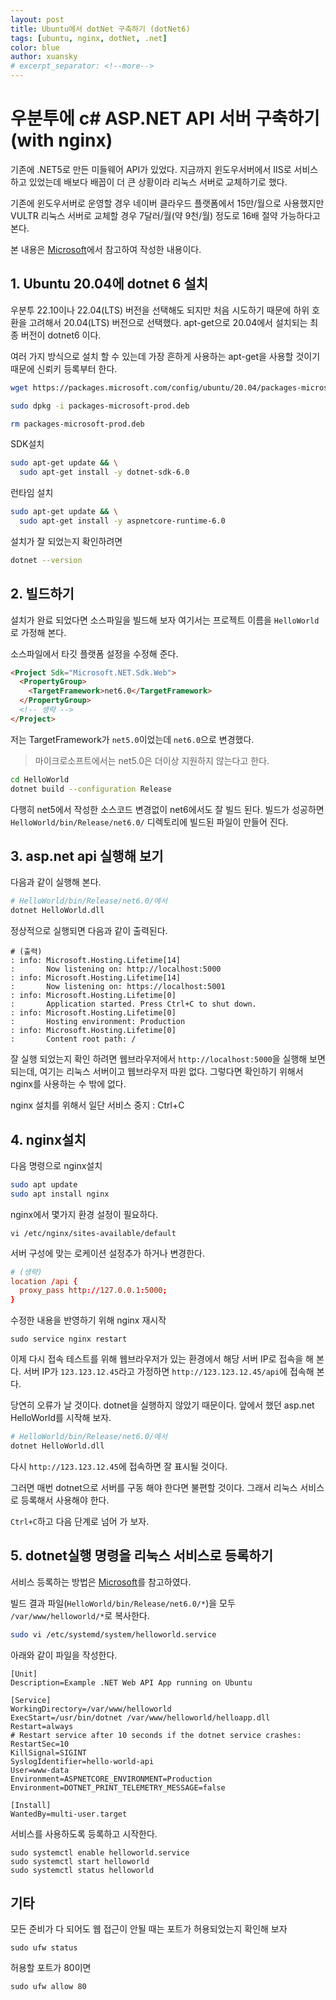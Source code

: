 ```yaml
---
layout: post
title: Ubuntu에서 dotNet 구축하기 (dotNet6)
tags: [ubuntu, nginx, dotNet, .net]
color: blue
author: xuansky
# excerpt_separator: <!--more-->
---
```


# 우분투에 c# ASP.NET API 서버 구축하기 (with nginx)

기존에 .NET5로 만든 미들웨어 API가 있었다. 지금까지 윈도우서버에서 IIS로 서비스 하고 있었는데 배보다 배꼽이 더 큰 상황이라 리눅스 서버로 교체하기로 했다.

기존에 윈도우서버로 운영할 경우 네이버 클라우드 플랫폼에서 15만/월으로 사용했지만 VULTR 리눅스 서버로 교체할 경우 7달러/월(약 9천/월) 정도로 16배 절약 가능하다고 본다.

본 내용은 [Microsoft](https://learn.microsoft.com/ko-kr/dotnet/core/install/linux-ubuntu#2004)에서 참고하여 작성한 내용이다.

## 1. Ubuntu 20.04에 dotnet 6 설치

우분투 22.10이나 22.04(LTS) 버전을 선택해도 되지만 처음 시도하기 때문에 하위 호환을 고려해서 20.04(LTS) 버전으로 선택했다.
apt-get으로 20.04에서 설치되는 최종 버전이 dotnet6 이다.

여러 가지 방식으로 설치 할 수 있는데 가장 흔하게 사용하는 apt-get을 사용할 것이기 때문에 신뢰키 등록부터 한다.
```bash
wget https://packages.microsoft.com/config/ubuntu/20.04/packages-microsoft-prod.deb -O packages-microsoft-prod.deb

sudo dpkg -i packages-microsoft-prod.deb

rm packages-microsoft-prod.deb
```

SDK설치
```bash
sudo apt-get update && \
  sudo apt-get install -y dotnet-sdk-6.0
```

런타임 설치
```bash
sudo apt-get update && \
  sudo apt-get install -y aspnetcore-runtime-6.0
```

설치가 잘 되었는지 확인하려면
```bash
dotnet --version
```

## 2. 빌드하기

설치가 완료 되었다면 소스파일을 빌드해 보자
여기서는 프로젝트 이름을 `HelloWorld`로 가정해 본다.

소스파일에서 타깃 플랫폼 설정을 수정해 준다.
```html
<Project Sdk="Microsoft.NET.Sdk.Web">
  <PropertyGroup>
    <TargetFramework>net6.0</TargetFramework>
  </PropertyGroup>
  <!-- 생략 -->
</Project>
```
저는 TargetFramework가 `net5.0`이었는데 `net6.0`으로 변경했다.
> 마이크로소프트에서는 net5.0은 더이상 지원하지 않는다고 한다.

```bash
cd HelloWorld
dotnet build --configuration Release
```
다행히 net5에서 작성한 소스코드 변경없이 net6에서도 잘 빌드 된다.
빌드가 성공하면 `HelloWorld/bin/Release/net6.0/` 디렉토리에 빌드된 파일이 만들어 진다.

## 3. asp.net api 실행해 보기

다음과 같이 실행해 본다.
```bash
# HelloWorld/bin/Release/net6.0/에서
dotnet HelloWorld.dll
```

정상적으로 실행되면 다음과 같이 출력된다.
```
# (출력)
: info: Microsoft.Hosting.Lifetime[14]
:       Now listening on: http://localhost:5000
: info: Microsoft.Hosting.Lifetime[14]
:       Now listening on: https://localhost:5001
: info: Microsoft.Hosting.Lifetime[0]
:       Application started. Press Ctrl+C to shut down.
: info: Microsoft.Hosting.Lifetime[0]
:       Hosting environment: Production
: info: Microsoft.Hosting.Lifetime[0]
:       Content root path: /
```

잘 실행 되었는지 확인 하려면 웹브라우저에서 `http://localhost:5000`을 실행해 보면 되는데, 여기는 리눅스 서버이고 웹브라우저 따윈 없다.
그렇다면 확인하기 위해서 nginx를 사용하는 수 밖에 없다.

nginx 설치를 위해서 일단 서비스 중지 : Ctrl+C

## 4. nginx설치

다음 명령으로 nginx설치
```bash
sudo apt update
sudo apt install nginx
```

nginx에서 몇가지 환경 설정이 필요하다.
```
vi /etc/nginx/sites-available/default
```

서버 구성에 맞는 로케이션 설정추가 하거나 변경한다.
```conf
# (생략)
location /api {
  proxy_pass http://127.0.0.1:5000;
}
```

수정한 내용을 반영하기 위해 nginx 재시작
```
sudo service nginx restart
```

이제 다시 접속 테스트를 위해 웹브라우저가 있는 환경에서 해당 서버 IP로 접속을 해 본다. 서버 IP가 `123.123.12.45`라고 가정하면 `http://123.123.12.45/api`에 접속해 본다.

당연히 오류가 날 것이다. dotnet을 실행하지 않았기 때문이다.
앞에서 했던 asp.net HelloWorld를 시작해 보자.

```bash
# HelloWorld/bin/Release/net6.0/에서
dotnet HelloWorld.dll
```
다시 `http://123.123.12.45`에 접속하면 잘 표시될 것이다.

그러면 매번 dotnet으로 서버를 구동 해야 한다면 불편할 것이다.
그래서 리눅스 서비스로 등록해서 사용해야 한다.

`Ctrl+C`하고 다음 단계로 넘어 가 보자.


## 5. dotnet실행 명령을 리눅스 서비스로 등록하기


서비스 등록하는 방법은 [Microsoft](https://learn.microsoft.com/ko-kr/aspnet/core/host-and-deploy/linux-nginx?view=aspnetcore-7.0)를 참고하였다.

빌드 결과 파일(`HelloWorld/bin/Release/net6.0/*`)을 모두 `/var/www/helloworld/*`로 복사한다.

```bash
sudo vi /etc/systemd/system/helloworld.service
```
아래와 같이 파일을 작성한다.
```service
[Unit]
Description=Example .NET Web API App running on Ubuntu

[Service]
WorkingDirectory=/var/www/helloworld
ExecStart=/usr/bin/dotnet /var/www/helloworld/helloapp.dll
Restart=always
# Restart service after 10 seconds if the dotnet service crashes:
RestartSec=10
KillSignal=SIGINT
SyslogIdentifier=hello-world-api
User=www-data
Environment=ASPNETCORE_ENVIRONMENT=Production
Environment=DOTNET_PRINT_TELEMETRY_MESSAGE=false

[Install]
WantedBy=multi-user.target
```

서비스를 사용하도록 등록하고 시작한다.
```
sudo systemctl enable helloworld.service
sudo systemctl start helloworld
sudo systemctl status helloworld
```

## 기타
모든 준비가 다 되어도 웹 접근이 안될 때는 포트가 허용되었는지 확인해 보자
```
sudo ufw status
```
허용할 포트가 80이면
```
sudo ufw allow 80
```